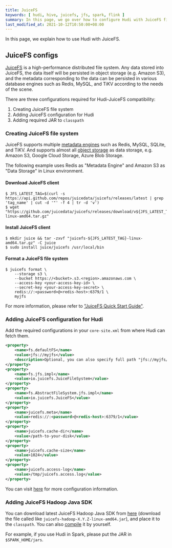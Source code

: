 ```yaml
---
title: JuiceFS
keywords: [ hudi, hive, juicefs, jfs, spark, flink ]
summary: In this page, we go over how to configure Hudi with JuiceFS file system.
last_modified_at: 2021-10-12T10:50:00+08:00
---
```


In this page, we explain how to use Hudi with JuiceFS.

## JuiceFS configs

[JuiceFS](https://github.com/juicedata/juicefs) is a high-performance distributed file system. Any data stored into JuiceFS, the data itself will be persisted in object storage (e.g. Amazon S3), and the metadata corresponding to the data can be persisted in various database engines such as Redis, MySQL, and TiKV according to the needs of the scene.

There are three configurations required for Hudi-JuiceFS compatibility:

1. Creating JuiceFS file system
2. Adding JuiceFS configuration for Hudi
3. Adding required JAR to `classpath`

### Creating JuiceFS file system

JuiceFS supports multiple [metadata engines](https://juicefs.com/docs/community/databases_for_metadata) such as Redis, MySQL, SQLite, and TiKV. And supports almost all [object storage](https://juicefs.com/docs/community/how_to_setup_object_storage#supported-object-storage) as data storage, e.g. Amazon S3, Google Cloud Storage, Azure Blob Storage.

The following example uses Redis as "Metadata Engine" and Amazon S3 as "Data Storage" in Linux environment.

#### Download JuiceFS client

```shell
$ JFS_LATEST_TAG=$(curl -s https://api.github.com/repos/juicedata/juicefs/releases/latest | grep 'tag_name' | cut -d '"' -f 4 | tr -d 'v')
$ wget "https://github.com/juicedata/juicefs/releases/download/v${JFS_LATEST_TAG}/juicefs-${JFS_LATEST_TAG}-linux-amd64.tar.gz"
```

#### Install JuiceFS client

```shell
$ mkdir juice && tar -zxvf "juicefs-${JFS_LATEST_TAG}-linux-amd64.tar.gz" -C juice
$ sudo install juice/juicefs /usr/local/bin
```

#### Format a JuiceFS file system

```shell
$ juicefs format \
    --storage s3 \
    --bucket https://<bucket>.s3.<region>.amazonaws.com \
    --access-key <your-access-key-id> \
    --secret-key <your-access-key-secret> \
    redis://:<password>@<redis-host>:6379/1 \
    myjfs
```

For more information, please refer to ["JuiceFS Quick Start Guide"](https://juicefs.com/docs/community/quick_start_guide).

### Adding JuiceFS configuration for Hudi

Add the required configurations in your `core-site.xml` from where Hudi can fetch them.

```xml
<property>
    <name>fs.defaultFS</name>
    <value>jfs://myjfs</value>
    <description>Optional, you can also specify full path "jfs://myjfs/path-to-dir" with location to use JuiceFS</description>
</property>
<property>
    <name>fs.jfs.impl</name>
    <value>io.juicefs.JuiceFileSystem</value>
</property>
<property>
    <name>fs.AbstractFileSystem.jfs.impl</name>
    <value>io.juicefs.JuiceFS</value>
</property>
<property>
    <name>juicefs.meta</name>
    <value>redis://:<password>@<redis-host>:6379/1</value>
</property>
<property>
    <name>juicefs.cache-dir</name>
    <value>/path-to-your-disk</value>
</property>
<property>
    <name>juicefs.cache-size</name>
    <value>1024</value>
</property>
<property>
    <name>juicefs.access-log</name>
    <value>/tmp/juicefs.access.log</value>
</property>
```

You can visit [here](https://juicefs.com/docs/community/hadoop_java_sdk#client-configurations) for more configuration information.

### Adding JuiceFS Hadoop Java SDK

You can download latest JuiceFS Hadoop Java SDK from [here](http://github.com/juicedata/juicefs/releases/latest) (download the file called like `juicefs-hadoop-X.Y.Z-linux-amd64.jar`), and place it to the `classpath`. You can also [compile](https://juicefs.com/docs/community/hadoop_java_sdk#client-compilation) it by yourself.

For example, if you use Hudi in Spark, please put the JAR in `$SPARK_HOME/jars`.
